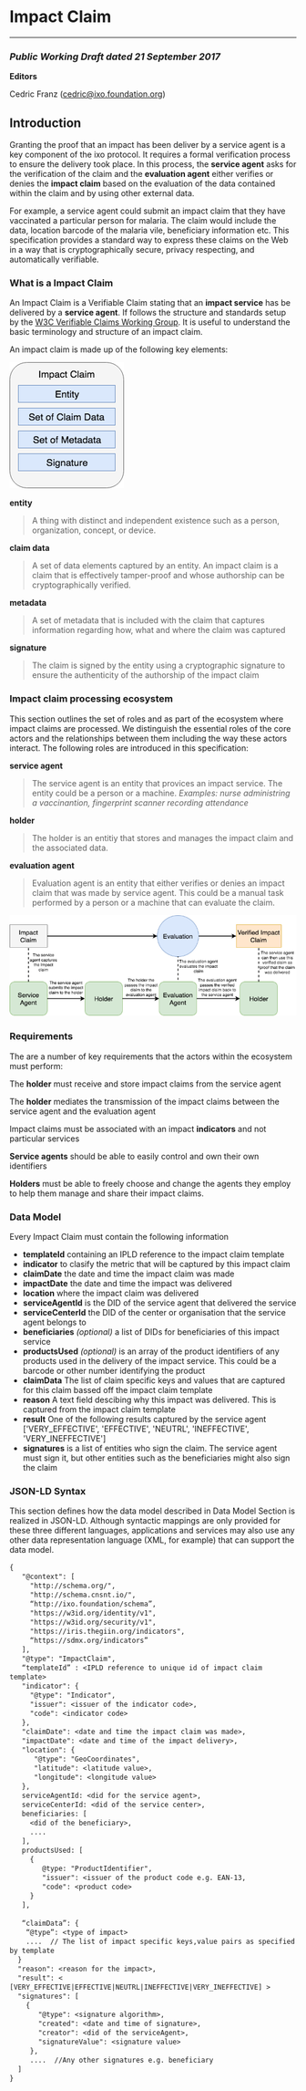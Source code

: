 # Impact Claim

***

### _Public Working Draft dated 21 September 2017_
**Editors**

Cedric Franz (cedric@ixo.foundation.org)

## Introduction
Granting the proof that an impact has been deliver by a service agent is a key component of the ixo protocol.  It requires a formal verification process to ensure the delivery took place.  In this process, the **service agent** asks for the verification of the claim and the **evaluation agent** either verifies or denies the **impact claim** based on the evaluation of the data contained within the claim and by using other external data.

For example, a service agent could submit an impact claim that they have vaccinated a particular person for malaria.  The claim would include the data, location barcode of the malaria vile, beneficiary information etc. This specification provides a standard way to express these claims on the Web in a way that is cryptographically secure, privacy respecting, and automatically verifiable.

### What is a Impact Claim
An Impact Claim is a Verifiable Claim stating that an **impact service** has be delivered by a **service agent**.  If follows the structure and standards setup by the [W3C Verifiable Claims Working Group](https://www.w3.org/TR/verifiable-claims-data-model/). It is useful to understand the basic terminology and structure of an impact claim.

An impact claim is made up of the following key elements:

![Impact Claim](../diagrams/datamodel-impactClaim.png)

**entity**
> A thing with distinct and independent existence such as a person, organization, concept, or device.

**claim data**
> A set of data elements captured by an entity. An impact claim is a claim that is effectively tamper-proof and whose authorship can be cryptographically verified.

**metadata**
> A set of metadata that is included with the claim that captures information regarding how, what and where the claim was captured

**signature**
> The claim is signed by the entity using a cryptographic signature to ensure the authenticity of the authorship of the impact claim

### Impact claim processing ecosystem
This section outlines the set of roles and as part of the ecosystem where impact claims are processed. We distinguish the essential roles of the core actors and the relationships between them including the way these actors interact. The following roles are introduced in this specification:

**service agent**
> The service agent is an entity that provices an impact service.  The entity could be a person or a machine. *Examples: nurse administring a vaccinantion, fingerprint scanner recording attendance*

**holder**
> The holder is an entitiy that stores and manages the impact claim and the associated data.

**evaluation agent**
> Evaluation agent is an entity that either verifies or denies an impact claim that was made by service agent.  This could be a manual task performed by a person or a machine that can evaluate the claim.

![Impact Claim Pocess](../diagrams/datamodel-impactClaimProcess.png)

### Requirements
The are a number of key requirements that the actors within the ecosystem must perform:

The **holder** must receive and store impact claims from the service agent

The **holder** mediates the transmission of the impact claims between the service agent and the evaluation agent

Impact claims must be associated with an impact **indicators** and not particular services

**Service agents** should be able to easily control and own their own identifiers

**Holders** must be able to freely choose and change the agents they employ to help them manage and share their impact claims.

### Data Model
Every Impact Claim must contain the following information

- **templateId** containing an IPLD reference to the impact claim template
- **indicator** to clasify the metric that will be captured by this impact claim
- **claimDate** the date and time the impact claim was made
- **impactDate** the date and time the impact was delivered
- **location** where the impact claim was delivered
- **serviceAgentId** is the DID of the service agent that delivered the service
- **serviceCenterId** the DID of the center or organisation that the service agent belongs to
- **beneficiaries** *(optional)* a list of DIDs for beneficiaries of this impact service
- **productsUsed** *(optional)* is an array of the product identifiers of any products used in the delivery of the impact service.  This could be a barcode or other number identifying the product
- **claimData** The list of claim specific keys and values that are captured for this claim bassed off the impact claim template
- **reason** A text field descibing why this impact was delivered.  This is captured from the impact claim template
- **result** One of the following results captured by the service agent ['VERY_EFFECTIVE', 'EFFECTIVE', 'NEUTRL', 'INEFFECTIVE', 'VERY_INEFFECTIVE'] 
- **signatures** is a list of entities who sign the claim.  The service agent must sign it, but other entities such as the beneficiaries might also sign the claim



### JSON-LD Syntax

This section defines how the data model described in Data Model Section is realized in JSON-LD. Although syntactic mappings are only provided for these three different languages, applications and services may also use any other data representation language (XML, for example) that can support the data model.

```json-ld
{
   "@context": [
     "http://schema.org/",
     "http://schema.cnsnt.io/",
     “http://ixo.foundation/schema”,
     "https://w3id.org/identity/v1",
     "https://w3id.org/security/v1",
     "https://iris.thegiin.org/indicators",
     “https://sdmx.org/indicators”
   ],
   "@type": "ImpactClaim",
   “templateId” : <IPLD reference to unique id of impact claim template>
   "indicator": {
     "@type": "Indicator",
     "issuer": <issuer of the indicator code>,
     "code": <indicator code>
   },
   "claimDate": <date and time the impact claim was made>,
   "impactDate": <date and time of the impact delivery>,
   "location": {
      "@type": "GeoCoordinates",
      "latitude": <latitude value>,
      "longitude": <longitude value>
   },
   serviceAgentId: <did for the service agent>,
   serviceCenterId: <did of the service center>,
   beneficiaries: [
     <did of the beneficiary>,
     ....
   ],
   productsUsed: [
     {
        @type: "ProductIdentifier",
        "issuer": <issuer of the product code e.g. EAN-13,
        "code": <product code>
     }
   ],
   
   “claimData”: {
	“@type”: <type of impact>
    ....  // The list of impact specific keys,value pairs as specified by template
  }
  "reason": <reason for the impact>,
  "result": < [VERY_EFFECTIVE|EFFECTIVE|NEUTRL|INEFFECTIVE|VERY_INEFFECTIVE] >
  "signatures": [
    {
       "@type": <signature algorithm>,
       "created": <date and time of signature>,
       "creator": <did of the serviceAgent>,
       "signatureValue": <signature value>
     },
     ....  //Any other signatures e.g. beneficiary
  ]
}

```





